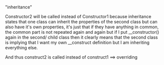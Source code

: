 "inheritance" 

Constructor2 will be called instead of Constructor1 because inheritance states that one class can inherit the properties of the second class but can also have it's
own properties, it's just that if they have anything in common, the common part is not repeated again and again but if I put __constructor() again in the second/
child class then it clearly means that the second class is implying that I want my own __construct definition but I am inheriting everything else.

And thus construct2 is called instead of construct1 ==> overriding 
